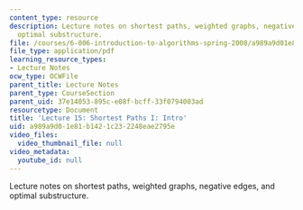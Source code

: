 ```yaml
---
content_type: resource
description: Lecture notes on shortest paths, weighted graphs, negative edges, and
  optimal substructure.
file: /courses/6-006-introduction-to-algorithms-spring-2008/a989a9d01e81b1421c232248eae2795e_lec15.pdf
file_type: application/pdf
learning_resource_types:
- Lecture Notes
ocw_type: OCWFile
parent_title: Lecture Notes
parent_type: CourseSection
parent_uid: 37e14053-895c-e08f-bcff-33f0794003ad
resourcetype: Document
title: 'Lecture 15: Shortest Paths I: Intro'
uid: a989a9d0-1e81-b142-1c23-2248eae2795e
video_files:
  video_thumbnail_file: null
video_metadata:
  youtube_id: null
---
```

Lecture notes on shortest paths, weighted graphs, negative edges, and optimal substructure.

